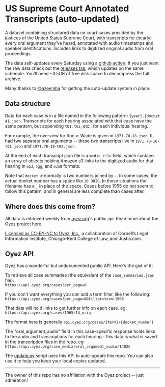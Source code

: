 # US Supreme Court Annotated Transcripts (auto-updated)

A dataset containing structured data on court cases presided by the justices of the United States Supreme Court, with transcripts for (nearly) every oral argument they've heard, annotated with audio timestamps and speaker identifications.
Includes links to digitized original audio from oral proceedings.

The data self-updates every Saturday using a [github action](https://github.com/walkerdb/supreme_court_transcripts/blob/master/.github/workflows/auto-update.yml). 
If you just want the raw data check out the [releases tab](https://github.com/walkerdb/supreme_court_transcripts/releases), 
which updates on the same schedule. You'll need ~3.5GB of free disk space to decompress the full archive. 

Many thanks to [@azeemba](https://github.com/azeemba) for getting the auto-update system in place.

## Data structure

Data for each case is in a file named in the following pattern: `{year}.{docket #}.json`.
Transcripts for each hearing associated with that case have the same pattern, but appending `t01`, `t02`, etc.,
for each individual hearing.

For example, the overview for Roe v. Wade is given in `1971.70-18.json`. It had two separate oral arguments --
these two transcripts live in `1971.70-18-t01.json` and `1971.70-18-t02.json`.

At the end of each transcript json file is a `media_file` field, which contains an array of objects holding
Amazon s3 links to the digitized audio for that hearing in `mp3`, `ogg`, and `m3u8` formats.

Note that `docket #` normally is two numbers joined by `-`. In some cases, the actual docket number has a space
like `10 ORIG`. In those situations the filename has a `_` in place of the space. Cases before 1955 do not seem 
to follow this pattern, and in general are less complete than cases after.

## Where does this come from?

All data is retrieved weekly from [oyez.org](https://www.oyez.org)'s public api. Read more about the Oyez project [here](https://www.oyez.org/about).

[Licensed as CC-BY-NC to Oyez, Inc.](https://www.oyez.org/license), a collaboration of Cornell’s Legal Information Institute, Chicago-Kent College of Law, and Justia.com.

## Oyez API

Oyez has a wonderful but undocumented public API. Here's the gist of it:

To retrieve all case summaries (the equivalent of the `case_summaries.json` file):  
`https://api.oyez.org/cases?per_page=0`

If you don't want everything you can add a term filter, like the following:  
`https://api.oyez.org/cases?per_page=0&filter=term:1965`

That data will hold links to get further info on each case. eg:  
`https://api.oyez.org/cases/1965/14_orig`

The format here is generally `api.oyez.org/cases/{term}/{docket_number}`

The "oral_argument_audio" field in this case-specific response holds links to the audio and transcriptions for each hearing - this data is what is saved in the transcription files in the repo. eg:  
`https://api.oyez.org/case_media/oral_argument_audio/14026`

The [update.py](./update.py) script uses this API to auto-update this repo.
You can also use it to help you keep your local copies updated.

-----------------------

The owner of this repo has no affiliation with the Oyez project -- just admiration!
